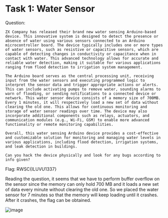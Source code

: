 # Task 1: Water Sensor 
Question: 
```
ZX Company has released their brand new water sensing Arduino-based device. This innovative system is designed to detect the presence or absence of water using various sensors connected to an Arduino microcontroller board. The device typically includes one or more types of water sensors, such as resistive or capacitive sensors, which are capable of detecting changes in conductivity or capacitance when in contact with water. This advanced technology allows for accurate and reliable water detection, making it suitable for various applications ranging from flood detection to irrigation system management.

The Arduino board serves as the central processing unit, receiving input from the water sensors and executing programmed logic to interpret the sensor data and trigger appropriate actions or alerts. This can include activating pumps to remove water, sounding alarms to warn of flooding, or sending notifications to a connected device or network. This water sensor device consists of a memory size of 700MB. Every 1 minutes, it will respectively load a new set of data without clearing the old one. This allows for continuous monitoring and storage of water sensor readings over time. The device may also incorporate additional components such as relays, actuators, and communication modules (e.g., Wi-Fi, GSM) to enable more advanced functionality or remote monitoring capabilities.

Overall, this water sensing Arduino device provides a cost-effective and customizable solution for monitoring and managing water levels in various applications, including flood detection, irrigation systems, and leak detection in buildings.

Can you hack the device physically and look for any bugs according to info given?
```

Flag: RWSC{ILUVU1337}

Reading the question, it seems that we have to perform buffer overflow on the sensor since the memory can only hold 700 MB and it loads a new set of data every minute without clearing the old one. So we placed the water sensor for 7 minutes so that the memory will keep loading until it crashes. After it crashes, the flag can be obtained.

![image](https://github.com/warlocksmurf/localctf-writeups/assets/121353711/6b6599b5-820c-4541-96fd-1241f57cb912)
